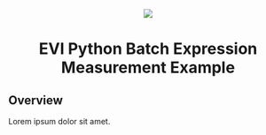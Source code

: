 <div align="center">
  <img src="https://storage.googleapis.com/hume-public-logos/hume/hume-banner.png">
  <h1>EVI Python Batch Expression Measurement Example</h1>
</div>

## Overview
Lorem ipsum dolor sit amet.